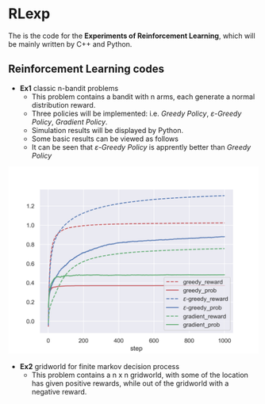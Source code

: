 # RLexp
The is the code for the **Experiments of Reinforcement Learning**, which will be mainly written by C++ and Python.

## Reinforcement Learning codes

* **Ex1** classic n-bandit problems
	- This problem contains a bandit with n arms, each generate a normal distribution reward.
	- Three policies will be implemented: i.e. *Greedy Policy*, *ε-Greedy Policy*, *Gradient Policy*.
	- Simulation results will be displayed by Python.
	- Some basic results can be viewed as follows
	- It can be seen that *ε-Greedy Policy* is apprently better than *Greedy Policy*

![Fig 1.1 Simulate Result](./ex01_n_armed_bandit/imgs/result.png)

* **Ex2** gridworld for finite markov decision process
	- This problem contains a n x n gridworld, with some of the location has given positive rewards, while out of the gridworld with a negative reward.

